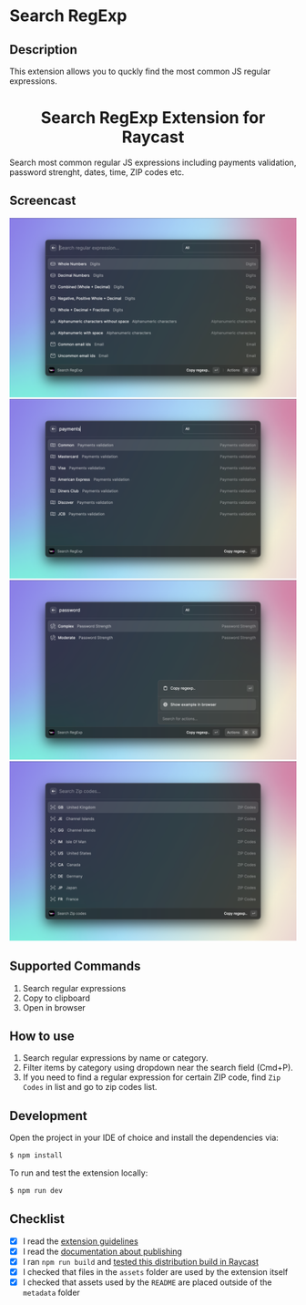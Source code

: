 # Search RegExp

## Description

This extension allows you to quckly find the most common JS regular expressions.

<h1 align="center">Search RegExp Extension for Raycast</h1>

Search most common regular JS expressions including payments validation, password strenght, dates, time, ZIP codes etc.

## Screencast

![](metadata/search-regexp-default.png)
![](metadata/search-regexp-filtered.png)
![](metadata/search-regexp-show-in-browser.png)
![](metadata/search-regexp-zip-codes.png)

## Supported Commands

1. Search regular expressions
2. Copy to clipboard
3. Open in browser

## How to use

1. Search regular expressions by name or category.
2. Filter items by category using dropdown near the search field (Cmd+P).
3. If you need to find a regular expression for certain ZIP code, find `Zip Codes` in list and go to zip codes list.

## Development

Open the project in your IDE of choice and install the dependencies via:

```bash
$ npm install
```

To run and test the extension locally:

```bash
$ npm run dev
```

## Checklist

- [x] I read the [extension guidelines](https://developers.raycast.com/basics/prepare-an-extension-for-store)
- [x] I read the [documentation about publishing](https://developers.raycast.com/basics/publish-an-extension)
- [x] I ran `npm run build` and [tested this distribution build in Raycast](https://developers.raycast.com/basics/prepare-an-extension-for-store#metadata-and-configuration)
- [x] I checked that files in the `assets` folder are used by the extension itself
- [x] I checked that assets used by the `README` are placed outside of the `metadata` folder
